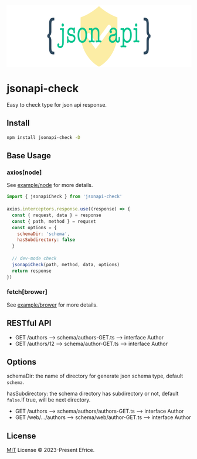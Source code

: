 <p align="center">
  <img src="./assert/jsonapi-check.png" height="168">
</p>

# jsonapi-check

Easy to check type for json api response.

## Install

```bash
npm install jsonapi-check -D
```

## Base Usage

### axios[node]

See [example/node](./example/node/README.md) for more details.

```js
import { jsonapiCheck } from 'jsonapi-check'

axios.interceptors.response.use((response) => {
  const { request, data } = response
  const { path, method } = requset
  const options = {
    schemaDir: 'schema',
    hasSubdirectory: false
  }

  // dev-mode check
  jsonapiCheck(path, method, data, options)
  return response
})
```

### fetch[brower]

See [example/brower](./example/brower/README.md) for more details.

## RESTful API

- GET /authors                   --> schema/authors-GET.ts    --> interface Author
- GET /authors/12                --> schema/author-GET.ts     --> interface Author

## Options

schemaDir: the name of directory for generate json schema type, default `schema`.

hasSubdirectory: the schema directory has subdirectory or not, default `false`.If true, will be next directory.
- GET /authors                   --> schema/authors/authors-GET.ts    --> interface Author
- GET /web/…/authors             --> schema/web/author-GET.ts         --> interface Author

## License

[MIT](./LICENSE) License © 2023-Present Efrice.